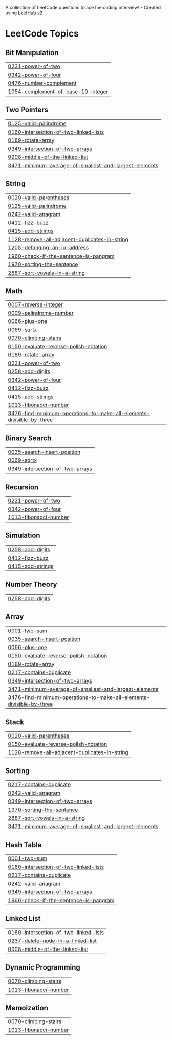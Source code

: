 A collection of LeetCode questions to ace the coding interview! - Created using [LeetHub v2](https://github.com/arunbhardwaj/LeetHub-2.0)
<!---LeetCode Topics Start-->
# LeetCode Topics
## Bit Manipulation
|  |
| ------- |
| [0231-power-of-two](https://github.com/PRAKHARSAHUJI/Leetcode/tree/master/0231-power-of-two) |
| [0342-power-of-four](https://github.com/PRAKHARSAHUJI/Leetcode/tree/master/0342-power-of-four) |
| [0476-number-complement](https://github.com/PRAKHARSAHUJI/Leetcode/tree/master/0476-number-complement) |
| [1054-complement-of-base-10-integer](https://github.com/PRAKHARSAHUJI/Leetcode/tree/master/1054-complement-of-base-10-integer) |
## Two Pointers
|  |
| ------- |
| [0125-valid-palindrome](https://github.com/PRAKHARSAHUJI/Leetcode/tree/master/0125-valid-palindrome) |
| [0160-intersection-of-two-linked-lists](https://github.com/PRAKHARSAHUJI/Leetcode/tree/master/0160-intersection-of-two-linked-lists) |
| [0189-rotate-array](https://github.com/PRAKHARSAHUJI/Leetcode/tree/master/0189-rotate-array) |
| [0349-intersection-of-two-arrays](https://github.com/PRAKHARSAHUJI/Leetcode/tree/master/0349-intersection-of-two-arrays) |
| [0908-middle-of-the-linked-list](https://github.com/PRAKHARSAHUJI/Leetcode/tree/master/0908-middle-of-the-linked-list) |
| [3471-minimum-average-of-smallest-and-largest-elements](https://github.com/PRAKHARSAHUJI/Leetcode/tree/master/3471-minimum-average-of-smallest-and-largest-elements) |
## String
|  |
| ------- |
| [0020-valid-parentheses](https://github.com/PRAKHARSAHUJI/Leetcode/tree/master/0020-valid-parentheses) |
| [0125-valid-palindrome](https://github.com/PRAKHARSAHUJI/Leetcode/tree/master/0125-valid-palindrome) |
| [0242-valid-anagram](https://github.com/PRAKHARSAHUJI/Leetcode/tree/master/0242-valid-anagram) |
| [0412-fizz-buzz](https://github.com/PRAKHARSAHUJI/Leetcode/tree/master/0412-fizz-buzz) |
| [0415-add-strings](https://github.com/PRAKHARSAHUJI/Leetcode/tree/master/0415-add-strings) |
| [1128-remove-all-adjacent-duplicates-in-string](https://github.com/PRAKHARSAHUJI/Leetcode/tree/master/1128-remove-all-adjacent-duplicates-in-string) |
| [1205-defanging-an-ip-address](https://github.com/PRAKHARSAHUJI/Leetcode/tree/master/1205-defanging-an-ip-address) |
| [1960-check-if-the-sentence-is-pangram](https://github.com/PRAKHARSAHUJI/Leetcode/tree/master/1960-check-if-the-sentence-is-pangram) |
| [1970-sorting-the-sentence](https://github.com/PRAKHARSAHUJI/Leetcode/tree/master/1970-sorting-the-sentence) |
| [2887-sort-vowels-in-a-string](https://github.com/PRAKHARSAHUJI/Leetcode/tree/master/2887-sort-vowels-in-a-string) |
## Math
|  |
| ------- |
| [0007-reverse-integer](https://github.com/PRAKHARSAHUJI/Leetcode/tree/master/0007-reverse-integer) |
| [0009-palindrome-number](https://github.com/PRAKHARSAHUJI/Leetcode/tree/master/0009-palindrome-number) |
| [0066-plus-one](https://github.com/PRAKHARSAHUJI/Leetcode/tree/master/0066-plus-one) |
| [0069-sqrtx](https://github.com/PRAKHARSAHUJI/Leetcode/tree/master/0069-sqrtx) |
| [0070-climbing-stairs](https://github.com/PRAKHARSAHUJI/Leetcode/tree/master/0070-climbing-stairs) |
| [0150-evaluate-reverse-polish-notation](https://github.com/PRAKHARSAHUJI/Leetcode/tree/master/0150-evaluate-reverse-polish-notation) |
| [0189-rotate-array](https://github.com/PRAKHARSAHUJI/Leetcode/tree/master/0189-rotate-array) |
| [0231-power-of-two](https://github.com/PRAKHARSAHUJI/Leetcode/tree/master/0231-power-of-two) |
| [0258-add-digits](https://github.com/PRAKHARSAHUJI/Leetcode/tree/master/0258-add-digits) |
| [0342-power-of-four](https://github.com/PRAKHARSAHUJI/Leetcode/tree/master/0342-power-of-four) |
| [0412-fizz-buzz](https://github.com/PRAKHARSAHUJI/Leetcode/tree/master/0412-fizz-buzz) |
| [0415-add-strings](https://github.com/PRAKHARSAHUJI/Leetcode/tree/master/0415-add-strings) |
| [1013-fibonacci-number](https://github.com/PRAKHARSAHUJI/Leetcode/tree/master/1013-fibonacci-number) |
| [3476-find-minimum-operations-to-make-all-elements-divisible-by-three](https://github.com/PRAKHARSAHUJI/Leetcode/tree/master/3476-find-minimum-operations-to-make-all-elements-divisible-by-three) |
## Binary Search
|  |
| ------- |
| [0035-search-insert-position](https://github.com/PRAKHARSAHUJI/Leetcode/tree/master/0035-search-insert-position) |
| [0069-sqrtx](https://github.com/PRAKHARSAHUJI/Leetcode/tree/master/0069-sqrtx) |
| [0349-intersection-of-two-arrays](https://github.com/PRAKHARSAHUJI/Leetcode/tree/master/0349-intersection-of-two-arrays) |
## Recursion
|  |
| ------- |
| [0231-power-of-two](https://github.com/PRAKHARSAHUJI/Leetcode/tree/master/0231-power-of-two) |
| [0342-power-of-four](https://github.com/PRAKHARSAHUJI/Leetcode/tree/master/0342-power-of-four) |
| [1013-fibonacci-number](https://github.com/PRAKHARSAHUJI/Leetcode/tree/master/1013-fibonacci-number) |
## Simulation
|  |
| ------- |
| [0258-add-digits](https://github.com/PRAKHARSAHUJI/Leetcode/tree/master/0258-add-digits) |
| [0412-fizz-buzz](https://github.com/PRAKHARSAHUJI/Leetcode/tree/master/0412-fizz-buzz) |
| [0415-add-strings](https://github.com/PRAKHARSAHUJI/Leetcode/tree/master/0415-add-strings) |
## Number Theory
|  |
| ------- |
| [0258-add-digits](https://github.com/PRAKHARSAHUJI/Leetcode/tree/master/0258-add-digits) |
## Array
|  |
| ------- |
| [0001-two-sum](https://github.com/PRAKHARSAHUJI/Leetcode/tree/master/0001-two-sum) |
| [0035-search-insert-position](https://github.com/PRAKHARSAHUJI/Leetcode/tree/master/0035-search-insert-position) |
| [0066-plus-one](https://github.com/PRAKHARSAHUJI/Leetcode/tree/master/0066-plus-one) |
| [0150-evaluate-reverse-polish-notation](https://github.com/PRAKHARSAHUJI/Leetcode/tree/master/0150-evaluate-reverse-polish-notation) |
| [0189-rotate-array](https://github.com/PRAKHARSAHUJI/Leetcode/tree/master/0189-rotate-array) |
| [0217-contains-duplicate](https://github.com/PRAKHARSAHUJI/Leetcode/tree/master/0217-contains-duplicate) |
| [0349-intersection-of-two-arrays](https://github.com/PRAKHARSAHUJI/Leetcode/tree/master/0349-intersection-of-two-arrays) |
| [3471-minimum-average-of-smallest-and-largest-elements](https://github.com/PRAKHARSAHUJI/Leetcode/tree/master/3471-minimum-average-of-smallest-and-largest-elements) |
| [3476-find-minimum-operations-to-make-all-elements-divisible-by-three](https://github.com/PRAKHARSAHUJI/Leetcode/tree/master/3476-find-minimum-operations-to-make-all-elements-divisible-by-three) |
## Stack
|  |
| ------- |
| [0020-valid-parentheses](https://github.com/PRAKHARSAHUJI/Leetcode/tree/master/0020-valid-parentheses) |
| [0150-evaluate-reverse-polish-notation](https://github.com/PRAKHARSAHUJI/Leetcode/tree/master/0150-evaluate-reverse-polish-notation) |
| [1128-remove-all-adjacent-duplicates-in-string](https://github.com/PRAKHARSAHUJI/Leetcode/tree/master/1128-remove-all-adjacent-duplicates-in-string) |
## Sorting
|  |
| ------- |
| [0217-contains-duplicate](https://github.com/PRAKHARSAHUJI/Leetcode/tree/master/0217-contains-duplicate) |
| [0242-valid-anagram](https://github.com/PRAKHARSAHUJI/Leetcode/tree/master/0242-valid-anagram) |
| [0349-intersection-of-two-arrays](https://github.com/PRAKHARSAHUJI/Leetcode/tree/master/0349-intersection-of-two-arrays) |
| [1970-sorting-the-sentence](https://github.com/PRAKHARSAHUJI/Leetcode/tree/master/1970-sorting-the-sentence) |
| [2887-sort-vowels-in-a-string](https://github.com/PRAKHARSAHUJI/Leetcode/tree/master/2887-sort-vowels-in-a-string) |
| [3471-minimum-average-of-smallest-and-largest-elements](https://github.com/PRAKHARSAHUJI/Leetcode/tree/master/3471-minimum-average-of-smallest-and-largest-elements) |
## Hash Table
|  |
| ------- |
| [0001-two-sum](https://github.com/PRAKHARSAHUJI/Leetcode/tree/master/0001-two-sum) |
| [0160-intersection-of-two-linked-lists](https://github.com/PRAKHARSAHUJI/Leetcode/tree/master/0160-intersection-of-two-linked-lists) |
| [0217-contains-duplicate](https://github.com/PRAKHARSAHUJI/Leetcode/tree/master/0217-contains-duplicate) |
| [0242-valid-anagram](https://github.com/PRAKHARSAHUJI/Leetcode/tree/master/0242-valid-anagram) |
| [0349-intersection-of-two-arrays](https://github.com/PRAKHARSAHUJI/Leetcode/tree/master/0349-intersection-of-two-arrays) |
| [1960-check-if-the-sentence-is-pangram](https://github.com/PRAKHARSAHUJI/Leetcode/tree/master/1960-check-if-the-sentence-is-pangram) |
## Linked List
|  |
| ------- |
| [0160-intersection-of-two-linked-lists](https://github.com/PRAKHARSAHUJI/Leetcode/tree/master/0160-intersection-of-two-linked-lists) |
| [0237-delete-node-in-a-linked-list](https://github.com/PRAKHARSAHUJI/Leetcode/tree/master/0237-delete-node-in-a-linked-list) |
| [0908-middle-of-the-linked-list](https://github.com/PRAKHARSAHUJI/Leetcode/tree/master/0908-middle-of-the-linked-list) |
## Dynamic Programming
|  |
| ------- |
| [0070-climbing-stairs](https://github.com/PRAKHARSAHUJI/Leetcode/tree/master/0070-climbing-stairs) |
| [1013-fibonacci-number](https://github.com/PRAKHARSAHUJI/Leetcode/tree/master/1013-fibonacci-number) |
## Memoization
|  |
| ------- |
| [0070-climbing-stairs](https://github.com/PRAKHARSAHUJI/Leetcode/tree/master/0070-climbing-stairs) |
| [1013-fibonacci-number](https://github.com/PRAKHARSAHUJI/Leetcode/tree/master/1013-fibonacci-number) |
<!---LeetCode Topics End-->